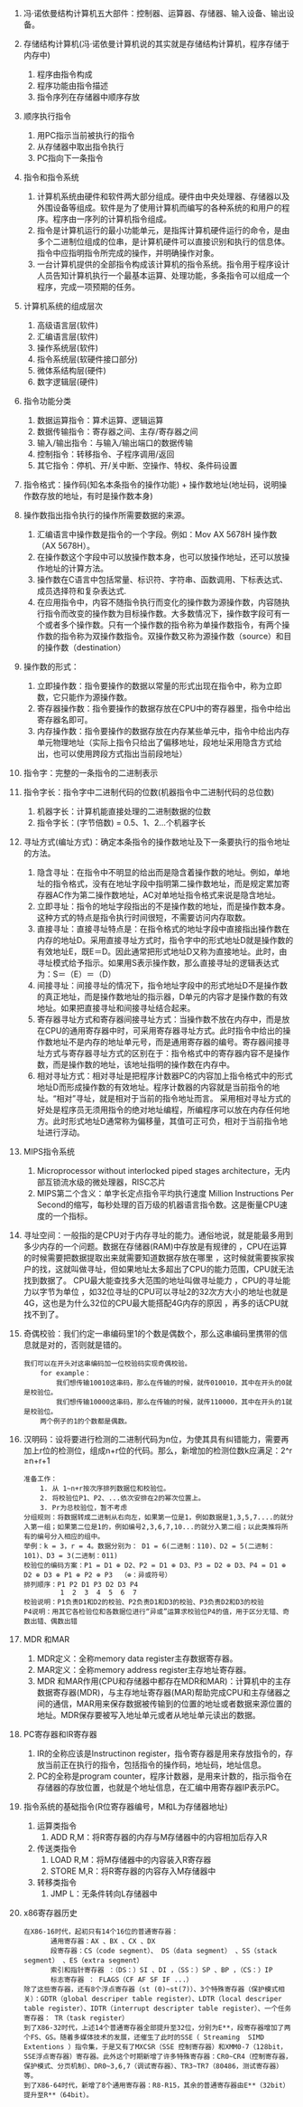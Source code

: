 1. 冯·诺依曼结构计算机五大部件：控制器、运算器、存储器、输入设备、输出设备。
2. 存储结构计算机(冯·诺依曼计算机说的其实就是存储结构计算机，程序存储于内存中)
    1. 程序由指令构成
    2. 程序功能由指令描述
    3. 指令序列在存储器中顺序存放
3. 顺序执行指令
    1. 用PC指示当前被执行的指令
    2. 从存储器中取出指令执行
    3. PC指向下一条指令
4. 指令和指令系统
    1. 计算机系统由硬件和软件两大部分组成。硬件由中央处理器、存储器以及外围设备等组成。软件是为了使用计算机而编写的各种系统的和用户的程序。程序由一序列的计算机指令组成。
    2. 指令是计算机运行的最小功能单元，是指挥计算机硬件运行的命令，是由多个二进制位组成的位串，是计算机硬件可以直接识别和执行的信息体。指令中应指明指令所完成的操作，并明确操作对象。
    3. 一台计算机提供的全部指令构成该计算机的指令系统。指令用于程序设计人员告知计算机执行一个最基本运算、处理功能，多条指令可以组成一个程序，完成一项预期的任务。
5. 计算机系统的组成层次
    1. 高级语言层(软件)
    2. 汇编语言层(软件)
    3. 操作系统层(软件)
    4. 指令系统层(软硬件接口部分)
    5. 微体系结构层(硬件)
    6. 数字逻辑层(硬件)
6. 指令功能分类
    1. 数据运算指令：算术运算、逻辑运算
    2. 数据传输指令：寄存器之间、主存/寄存器之间
    3. 输入/输出指令：与输入/输出端口的数据传输
    4. 控制指令：转移指令、子程序调用/返回
    5. 其它指令：停机、开/关中断、空操作、特权、条件码设置
7. 指令格式：操作码(知名本条指令的操作功能) + 操作数地址(地址码，说明操作数存放的地址，有时是操作数本身)
8. 操作数指出指令执行的操作所需要数据的来源。
    1. 汇编语言中操作数是指令的一个字段。例如：Mov AX 5678H 操作数（AX 5678H）。
    2. 在操作数这个字段中可以放操作数本身，也可以放操作地址，还可以放操作地址的计算方法。
    3. 操作数在C语言中包括常量、标识符、字符串、函数调用、下标表达式、成员选择符和复杂表达式.
    4. 在应用指令中，内容不随指令执行而变化的操作数为源操作数，内容随执行指令而改变的操作数为目标操作数。大多数情况下，操作数字段可有一个或者多个操作数。只有一个操作数的指令称为单操作数指令，有两个操作数的指令称为双操作数指令。双操作数又称为源操作数（source）和目的操作数（destination）
9. 操作数的形式：
    1. 立即操作数：指令要操作的数据以常量的形式出现在指令中，称为立即数，它只能作为源操作数。
    2. 寄存器操作数：指令要操作的数据存放在CPU中的寄存器里，指令中给出寄存器名即可。
    3. 内存操作数：指令要操作的数据存放在内存某些单元中，指令中给出内存单元物理地址（实际上指令只给出了偏移地址，段地址采用隐含方式给出，也可以使用跨段方式指出当前段地址）
10. 指令字：完整的一条指令的二进制表示
11. 指令字长：指令字中二进制代码的位数(机器指令中二进制代码的总位数)
    1. 机器字长：计算机能直接处理的二进制数据的位数
    2. 指令字长：(字节倍数) = 0.5、1、2...个机器字长
12. 寻址方式(编址方式)：确定本条指令的操作数地址及下一条要执行的指令地址的方法。
    1. 隐含寻址：在指令中不明显的给出而是隐含着操作数的地址。例如，单地址的指令格式，没有在地址字段中指明第二操作数地址，而是规定累加寄存器AC作为第二操作数地址，AC对单地址指令格式来说是隐含地址。
    2. 立即寻址：指令的地址字段指出的不是操作数的地址，而是操作数本身。这种方式的特点是指令执行时间很短，不需要访问内存取数。
    3. 直接寻址：直接寻址特点是：在指令格式的地址字段中直接指出操作数在内存的地址D。采用直接寻址方式时，指令字中的形式地址D就是操作数的有效地址E，既E＝D。因此通常把形式地址D又称为直接地址。此时，由寻址模式给予指示。如果用S表示操作数，那么直接寻址的逻辑表达式为：S＝（E）＝（D）
    4. 间接寻址：间接寻址的情况下，指令地址字段中的形式地址D不是操作数的真正地址，而是操作数地址的指示器，D单元的内容才是操作数的有效地址。如果把直接寻址和间接寻址结合起来。
    5. 寄存器寻址方式和寄存器间接寻址方式：当操作数不放在内存中，而是放在CPU的通用寄存器中时，可采用寄存器寻址方式。此时指令中给出的操作数地址不是内存的地址单元号，而是通用寄存器的编号。寄存器间接寻址方式与寄存器寻址方式的区别在于：指令格式中的寄存器内容不是操作数，而是操作数的地址，该地址指明的操作数在内存中。
    6. 相对寻址方式：相对寻址是把程序计数器PC的内容加上指令格式中的形式地址D而形成操作数的有效地址。程序计数器的内容就是当前指令的地址。“相对”寻址，就是相对于当前的指令地址而言。 采用相对寻址方式的好处是程序员无须用指令的绝对地址编程，所编程序可以放在内存任何地方。此时形式地址D通常称为偏移量，其值可正可负，相对于当前指令地址进行浮动。
13. MIPS指令系统
    1. Microprocessor without interlocked piped stages architecture，无内部互锁流水级的微处理器，RISC芯片
    2. MIPS第二个含义：单字长定点指令平均执行速度 Million Instructions Per Second的缩写，每秒处理的百万级的机器语言指令数。这是衡量CPU速度的一个指标。
14. 寻址空间：一般指的是CPU对于内存寻址的能力。通俗地说，就是能最多用到多少内存的一个问题。数据在存储器(RAM)中存放是有规律的 ，CPU在运算的时候需要把数据提取出来就需要知道数据存放在哪里 ，这时候就需要挨家挨户的找，这就叫做寻址，但如果地址太多超出了CPU的能力范围，CPU就无法找到数据了。 CPU最大能查找多大范围的地址叫做寻址能力 ，CPU的寻址能力以字节为单位 ，如32位寻址的CPU可以寻址2的32次方大小的地址也就是4G，这也是为什么32位的CPU最大能搭配4G内存的原因 ，再多的话CPU就找不到了。
15. 奇偶校验：我们约定一串编码里1的个数是偶数个，那么这串编码里携带的信息就是对的，否则就是错的。

        我们可以在开头对这串编码加一位校验码实现奇偶校验。
            for example：
                我们想传输10010这串码，那么在传输的时候，就传010010，其中在开头的0就是校验位。
                我们想传输10000这串码，那么在传输的时候，就传110000，其中在开头的1就是校验位。
            两个例子的1的个数都是偶数。
16. 汉明码：设将要进行检测的二进制代码为n位，为使其具有纠错能力，需要再加上r位的检测位，组成n+r位的代码。那么，新增加的检测位数k应满足：2^r ≥n+r+1

        准备工作：
            1. 从 1~n+r按次序排列数据位和校验位。
            2. 将校验位P1、P2、...依次安排在2的幂次位置上。
            3. Pr为总校验位，暂不考虑
        分组规则：将数据转成二进制从右向左，如果第一位是1，例如数据是1,3,5,7....的就分入第一组；如果第二位是1的，例如编号2,3,6,7,10...的就分入第二组；以此类推将所有的编号分入相应的组中。
        举例：k = 3，r = 4。数据分别为： D1 = 6(二进制：110)、D2 = 5(二进制：101)、D3 = 3(二进制：011)
        校验位的编码方案：P1 = D1 ⊕ D2、P2 = D1 ⊕ D3、P3 = D2 ⊕ D3、P4 = D1 ⊕ D2 ⊕ D3 ⊕ P1 ⊕ P2 ⊕ P3  （⊕：异或符号）
        排列顺序：P1 P2 D1 P3 D2 D3 P4
                 1  2  3  4  5  6  7
        校验说明：P1负责D1和D2的校验、P2负责D1和D3的校验、P3负责D2和D3的校验
        P4说明：用其它各检验位和各数据位进行“异或”运算求校验位P4的值，用于区分无错、奇数出错、偶数出错
17. MDR 和MAR
    1. MDR定义：全称memory data register主存数据寄存器。
    2. MAR定义：全称memory address register主存地址寄存器。
    3. MDR 和MAR作用(CPU和存储器中都存在MDR和MAR)：计算机中的主存数据寄存器(MDR)，与主存地址寄存器(MAR)帮助完成CPU和主存储器之间的通信，MAR用来保存数据被传输到的位置的地址或者数据来源位置的地址。MDR保存要被写入地址单元或者从地址单元读出的数据。
18. PC寄存器和IR寄存器
    1. IR的全称应该是Instructinon register，指令寄存器是用来存放指令的，存放当前正在执行的指令，包括指令的操作码，地址码，地址信息。
    2. PC的全称是program counter，程序计数器，是用来计数的，指示指令在存储器的存放位置，也就是个地址信息，在汇编中用寄存器IP表示PC。
19. 指令系统的基础指令(R位寄存器编号，M和L为存储器地址)
    1. 运算类指令
        1. ADD R,M：将R寄存器的内存与M存储器中的内容相加后存入R
    2. 传送类指令
        1. LOAD R,M：将M存储器中的内容装入R寄存器
        2. STORE M,R：将R寄存器的内容存入M存储器中
    3. 转移类指令
        1. JMP L：无条件转向L存储器中
20. x86寄存器历史

        在X86-16时代，起初只有14个16位的普通寄存器：
        　　　　通用寄存器：AX 、BX 、CX 、DX
        　　　　段寄存器：CS（code segment）、 DS（data segment） 、SS（stack segment） 、ES（extra segment）
        　　　　索引和指针寄存器 ：（DS：）SI 、DI ，（SS：）SP 、BP ，（CS：）IP
        　　　　标志寄存器 ： FLAGS（CF AF SF IF ...）
        除了这些寄存器，还有8个浮点寄存器（st (0)~st(7)）、3个特殊寄存器（保护模式相关）：GDTR（global descriper table register）、LDTR（local descriper table register）、IDTR（interrupt descripter table register）、一个任务寄存器： TR（task register）
        到了X86-32时代，上述14个普通寄存器全部提升至32位，分别为E**，段寄存器增加了两个FS、GS。随着多媒体技术的发展，还催生了此时的SSE（ Streaming  SIMD Extentions ）指令集，于是又有了MXCSR（SSE 控制寄存器）和XMM0-7（128bit，SSE浮点寄存器）寄存器。此外这个时期新增了许多特殊寄存器：CR0~CR4（控制寄存器，保护模式、分页机制）、DR0~3,6,7（调试寄存器）、TR3~TR7（80486，测试寄存器）等。
        到了X86-64时代，新增了8个通用寄存器：R8-R15，其余的普通寄存器由E**（32bit）提升至R**（64bit）。






























